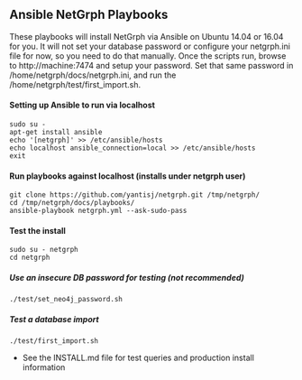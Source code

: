 ## Ansible NetGrph Playbooks

These playbooks will install NetGrph via Ansible on Ubuntu 14.04 or 16.04 for
you. It will not set your database password or configure your netgrph.ini file
for now, so you need to do that manually. Once the scripts run, browse to
http://machine:7474 and setup your password. Set that same password in
/home/netgrph/docs/netgrph.ini, and run the /home/netgrph/test/first_import.sh.

#### Setting up Ansible to run via localhost

```
sudo su -
apt-get install ansible
echo '[netgrph]' >> /etc/ansible/hosts
echo localhost ansible_connection=local >> /etc/ansible/hosts
exit
```

#### Run playbooks against localhost (installs under netgrph user)

```
git clone https://github.com/yantisj/netgrph.git /tmp/netgrph/
cd /tmp/netgrph/docs/playbooks/
ansible-playbook netgrph.yml --ask-sudo-pass
```

#### Test the install

```
sudo su - netgrph
cd netgrph
```

##### Use an insecure DB password for testing (not recommended)
```
./test/set_neo4j_password.sh
```

##### Test a database import
```
./test/first_import.sh
```

- See the INSTALL.md file for test queries and production install information
